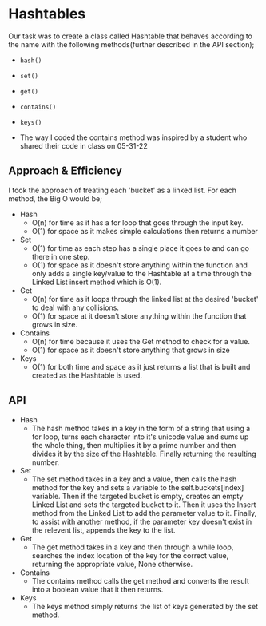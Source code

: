 # Hashtables

Our task was to create a class called Hashtable that behaves according to the name with the following methods(further described in the API section);

- `hash()`
- `set()`
- `get()`
- `contains()`
- `keys()`

- The way I coded the contains method was inspired by a student who shared their code in class on 05-31-22

## Approach & Efficiency

I took the approach of treating each 'bucket' as a linked list.
For each method, the Big O would be;

- Hash
  - O(n) for time as it has a for loop that goes through the input key.
  - O(1) for space as it makes simple calculations then returns a number
- Set
  - O(1) for time as each step has a single place it goes to and can go there in one step.
  - O(1) for space as it doesn't store anything within the function and only adds a single key/value to the Hashtable at a time through the Linked List insert method which is O(1).
- Get
  - O(n) for time as it loops through the linked list at the desired 'bucket' to deal with any collisions.
  - O(1) for space at it doesn't store anything within the function that grows in size.
- Contains
  - O(n) for time because it uses the Get method to check for a value.
  - O(1) for space as it doesn't store anything that grows in size
- Keys
  - O(1) for both time and space as it just returns a list that is built and created as the Hashtable is used.

## API

- Hash
  - The hash method takes in a key in the form of a string that using a for loop, turns each character into it's unicode value and sums up the whole thing, then multiplies it by a prime number and then divides it by the size of the Hashtable. Finally returning the resulting number.
- Set
  - The set method takes in a key and a value, then calls the hash method for the key and sets a variable to the self.buckets[index] variable. Then if the targeted bucket is empty, creates an empty Linked List and sets the targeted bucket to it. Then it uses the Insert method from the Linked List to add the parameter value to it. Finally, to assist with another method, if the parameter key doesn't exist in the relevent list, appends the key to the list.
- Get
  - The get method takes in a key and then through a while loop, searches the index location of the key for the correct value, returning the appropriate value, None otherwise.
- Contains
  - The contains method calls the get method and converts the result into a boolean value that it then returns.
- Keys
  - The keys method simply returns the list of keys generated by the set method.
